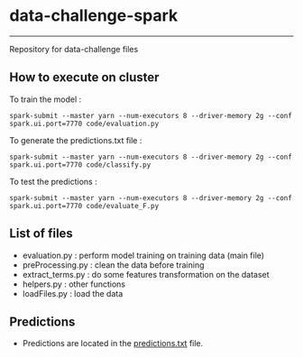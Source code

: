 # data-challenge-spark

<hr>

Repository for data-challenge files

## How to execute on cluster

To train the model : 

```
spark-submit --master yarn --num-executors 8 --driver-memory 2g --conf spark.ui.port=7770 code/evaluation.py
```

To generate the predictions.txt file :

```
spark-submit --master yarn --num-executors 8 --driver-memory 2g --conf spark.ui.port=7770 code/classify.py
```

To test the predictions : 

```
spark-submit --master yarn --num-executors 8 --driver-memory 2g --conf spark.ui.port=7770 code/evaluate_F.py
```

## List of files

- evaluation.py : perform model training on training data (main file)
- preProcessing.py : clean the data before training
- extract_terms.py : do some features transformation on the dataset
- helpers.py : other functions
- loadFiles.py : load the data

## Predictions

- Predictions are located in the [predictions.txt](https://github.com/jhamilius/data-challenge-spark/blob/master/predictions.txt) file.




